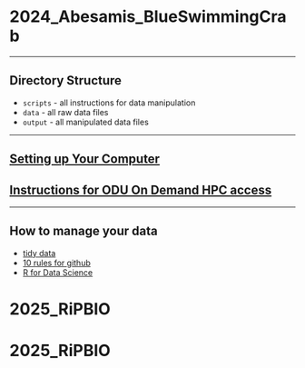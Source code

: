 # 2024_Abesamis_BlueSwimmingCrab

---

## Directory Structure

* `scripts` - all instructions for data manipulation
* `data` - all raw data files
* `output` - all manipulated data files

---

## [Setting up Your Computer](https://github.com/tamucc-comp-bio/how_to)

## [Instructions for ODU On Demand HPC access](https://wiki.hpc.odu.edu/en/open-ondemand)


---

## How to manage your data

* [tidy data](https://vita.had.co.nz/papers/tidy-data.pdf)
* [10 rules for github](https://journals.plos.org/ploscompbiol/article?id=10.1371/journal.pcbi.1004947)
* [R for Data Science](https://r4ds.hadley.nz/)
# 2025_RiPBIO
# 2025_RiPBIO
